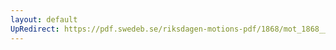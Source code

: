 ```yaml
---
layout: default
UpRedirect: https://pdf.swedeb.se/riksdagen-motions-pdf/1868/mot_1868__ak__00218/mot_1868__ak__00218_002.pdf
---
```

